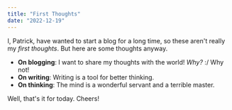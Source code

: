 ```yaml
---
title: "First Thoughts"
date: "2022-12-19"
---
```


I, Patrick, have wanted to start a blog for a long time, so these aren't really my _first thoughts_. But here are some thoughts anyway.

- **On blogging**: I want to share my thoughts with the world! _Why?_ :/ Why not!
- **On writing**: Writing is a tool for better thinking.
- **On thinking**: The mind is a wonderful servant and a terrible master.

Well, that's it for today. Cheers!
